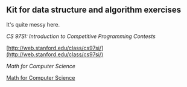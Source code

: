 ## Kit for data structure and algorithm exercises

It's quite messy here.


*CS 97SI: Introduction to Competitive Programming Contests*

[http://web.stanford.edu/class/cs97si/](http://web.stanford.edu/class/cs97si/)

*Math for Computer Science*

[Math for Computer Science](http://ocw.mit.edu/courses/electrical-engineering-and-computer-science/6-042j-mathematics-for-computer-science-fall-2010/readings/)
